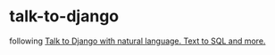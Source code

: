 # talk-to-django

following [Talk to Django with natural language. Text to SQL and more.](https://www.youtube.com/watch?v=GfDJ-Sxn4dE)
